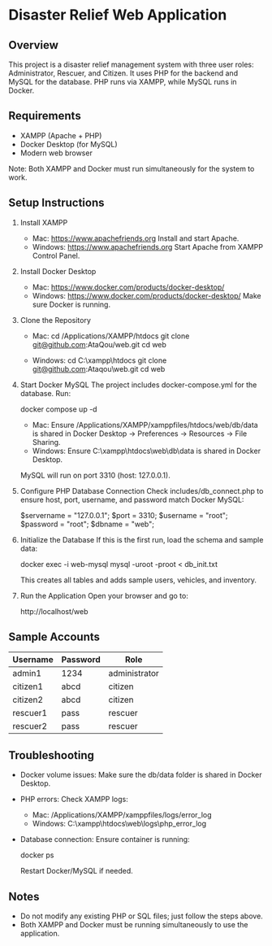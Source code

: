 Disaster Relief Web Application
===============================

Overview
--------
This project is a disaster relief management system with three user roles: Administrator, Rescuer, and Citizen.
It uses PHP for the backend and MySQL for the database. PHP runs via XAMPP, while MySQL runs in Docker.

Requirements
------------
- XAMPP (Apache + PHP)
- Docker Desktop (for MySQL)
- Modern web browser

Note: Both XAMPP and Docker must run simultaneously for the system to work.

Setup Instructions
------------------

1. Install XAMPP
   - Mac: https://www.apachefriends.org
     Install and start Apache.
   - Windows: https://www.apachefriends.org
     Start Apache from XAMPP Control Panel.

2. Install Docker Desktop
   - Mac: https://www.docker.com/products/docker-desktop/
   - Windows: https://www.docker.com/products/docker-desktop/
   Make sure Docker is running.

3. Clone the Repository
   - Mac:
     cd /Applications/XAMPP/htdocs
     git clone git@github.com:AtaQou/web.git
     cd web

   - Windows:
     cd C:\xampp\htdocs
     git clone git@github.com:Ataqou\web.git
     cd web

4. Start Docker MySQL
   The project includes docker-compose.yml for the database. Run:

     docker compose up -d

   - Mac: Ensure /Applications/XAMPP/xamppfiles/htdocs/web/db/data is shared in Docker Desktop → Preferences → Resources → File Sharing.
   - Windows: Ensure C:\xampp\htdocs\web\db\data is shared in Docker Desktop.

   MySQL will run on port 3310 (host: 127.0.0.1).

5. Configure PHP Database Connection
   Check includes/db_connect.php to ensure host, port, username, and password match Docker MySQL:

     $servername = "127.0.0.1";
     $port = 3310;
     $username = "root";
     $password = "root";
     $dbname = "web";

6. Initialize the Database
   If this is the first run, load the schema and sample data:

     docker exec -i web-mysql mysql -uroot -proot < db_init.txt

   This creates all tables and adds sample users, vehicles, and inventory.

7. Run the Application
   Open your browser and go to:

     http://localhost/web

Sample Accounts
---------------
Username   | Password | Role
-----------|---------|---------------
admin1     | 1234    | administrator
citizen1   | abcd    | citizen
citizen2   | abcd    | citizen
rescuer1   | pass    | rescuer
rescuer2   | pass    | rescuer

Troubleshooting
---------------
- Docker volume issues: Make sure the db/data folder is shared in Docker Desktop.
- PHP errors: Check XAMPP logs:
  - Mac: /Applications/XAMPP/xamppfiles/logs/error_log
  - Windows: C:\xampp\htdocs\web\logs\php_error_log
- Database connection: Ensure container is running:

     docker ps

  Restart Docker/MySQL if needed.

Notes
-----
- Do not modify any existing PHP or SQL files; just follow the steps above.
- Both XAMPP and Docker must be running simultaneously to use the application.

